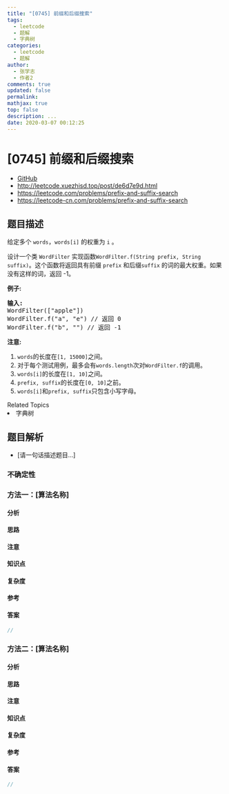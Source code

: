 ```yaml
---
title: "[0745] 前缀和后缀搜索"
tags:
  - leetcode
  - 题解
  - 字典树
categories:
  - leetcode
  - 题解
author:
  - 张学志
  - 作者2
comments: true
updated: false
permalink:
mathjax: true
top: false
description: ...
date: 2020-03-07 00:12:25
---
```



# [0745] 前缀和后缀搜索
* [GitHub](https://github.com/algoboy101/LeetCodeCrowdsource/tree/master/_posts/QA/%5B0745%5D%20%E5%89%8D%E7%BC%80%E5%92%8C%E5%90%8E%E7%BC%80%E6%90%9C%E7%B4%A2.md)
* http://leetcode.xuezhisd.top/post/de6d7e9d.html
* https://leetcode.com/problems/prefix-and-suffix-search
* https://leetcode-cn.com/problems/prefix-and-suffix-search


## 题目描述

<p>给定多个&nbsp;<code>words</code>，<code>words[i]</code>&nbsp;的权重为&nbsp;<code>i</code>&nbsp;。</p>

<p>设计一个类&nbsp;<code>WordFilter</code>&nbsp;实现函数<code>WordFilter.f(String prefix, String suffix)</code>。这个函数将返回具有前缀&nbsp;<code>prefix</code>&nbsp;和后缀<code>suffix</code>&nbsp;的词的最大权重。如果没有这样的词，返回 -1。</p>

<p><strong>例子:</strong></p>

<pre>
<strong>输入:</strong>
WordFilter([&quot;apple&quot;])
WordFilter.f(&quot;a&quot;, &quot;e&quot;) // 返回 0
WordFilter.f(&quot;b&quot;, &quot;&quot;) // 返回 -1
</pre>

<p><strong>注意:</strong></p>

<ol>
	<li><code>words</code>的长度在<code>[1, 15000]</code>之间。</li>
	<li>对于每个测试用例，最多会有<code>words.length</code>次对<code>WordFilter.f</code>的调用。</li>
	<li><code>words[i]</code>的长度在<code>[1, 10]</code>之间。</li>
	<li><code>prefix, suffix</code>的长度在<code>[0, 10]</code>之前。</li>
	<li><code>words[i]</code>和<code>prefix, suffix</code>只包含小写字母。</li>
</ol>
<div><div>Related Topics</div><div><li>字典树</li></div></div>


## 题目解析
* [请一句话描述题目...]

### 不确定性


### 方法一：[算法名称]

#### 分析

#### 思路

#### 注意

#### 知识点

#### 复杂度

#### 参考

#### 答案

```cpp
//
```


### 方法二：[算法名称]

#### 分析

#### 思路

#### 注意

#### 知识点

#### 复杂度

#### 参考

#### 答案

```cpp
//
```



